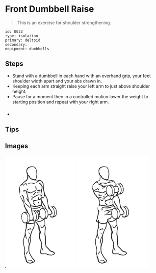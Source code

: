 # Front Dumbbell Raise
> This is an exercise for shoulder strengthening.

``` 
id: 0033 
type: isolation 
primary: deltoid 
secondary:  
equipment: dumbbells 
``` 

## Steps

 - Stand with a dumbbell in each hand with an overhand grip, your feet shoulder width apart and your abs drawn in.
 - Keeping each arm straight raise your left arm to just above shoulder height.
 - Pause for a moment then in a controlled motion lower the weight to starting position and repeat with your right arm.
 - <h3></h3>

## Tips


## Images

<svg width="173pt" height="275pt" viewBox="0 0 173 275" xmlns="http://www.w3.org/2000/svg"><g fill="#FFF"><path d="M0 0h173v275H1.75c0-.65.01-1.94.01-2.59-1.23.56-1.48 1.42-.76 2.59H0V0m54.22 31.32c-3.83 4.67-1.87 11.03-.86 16.36 1.07 3.43 1.2 7.15-.14 10.54-2.91 3.77-7.52 5.76-10.3 9.69-5.05 3.34-9.97 8.62-9.06 15.17.64 4.51.78 9.19 2.23 13.54.36-3.16.68-6.33.87-9.5-1.42-3.4-1.42-7.04-1.65-10.65 2.03-3.23 5.73-4.18 9.32-3.48l.16 1.85c1.46-1.51 2.52-3.32 3.19-5.31.69.22 2.07.66 2.77.87.72 2.24 1.31 4.52 2.08 6.74-.29-1.55-.62-3.08-.99-4.61.81-1.05 1.62-2.1 2.41-3.16-1.64-.42-3.29-.8-4.95-1.16-1.86 1.15-3.7 2.37-5.24 3.95-.65-.38-1.31-.77-1.96-1.16 2.98-3.4 6.23-6.6 10.47-8.36 3.12-3.31 3.59-7.86 4.87-12.03.74 1.28 1.47 2.57 2.18 3.87 2.24 4.54 7.85 5.74 12.46 6.16l-.18 1.31c3.08-1.03 6.36-.79 9.54-.47-1.67 2.7-5.64 2.3-6.97 5.25 3.41.18 6.4-1.3 8.35-4.05l1.95.48c1.19-.05 2.7-.64 3.6.49 3.1 3.19 4.38 7.73 4.72 12.06-.8-.25-2.38-.77-3.17-1.02l1.1-.25c-2.18-3.08-4.39-7.69-8.91-7.13 1.58 2.68 4.49 4.25 6.47 6.62 1.38 4.3 1.09 10.49-3.57 12.65l.71-2.32c-1.79.25-3.58.47-5.37.66-.77-.38-2.32-1.14-3.09-1.53.38 4.95 6.93 3.65 10.21 2.7.45 3.76 2.61 7.19 2.21 11.04-1.72-.5-3.42-1.03-5.13-1.55-.09.39-.26 1.17-.34 1.56 2.63.57 4.55 2.24 5.57 4.74-1.59 1.72-5.16 2.73-3.34 5.69-.77-.15-2.31-.46-3.08-.62-.43-2.18-1.37-4.19-2.44-6.12.01 2.71.08 5.53-1.39 7.93-4.19-.75-8.05 1.83-12.2.56 1.53.97 3.07 3.22 5.11 2.3 3.18-1.32 6.94-.93 9.66-3.32.94.39 1.87.78 2.8 1.17l2.13-1.68c.14 4.11.72 8.18.9 12.28-4.34 2.14-9.12 3.26-13.89 3.83-3.59-.59-7.2-.96-10.8-1.41-.78-4-3.56-7.03-5.4-10.52-.6-4.17-.51-8.51-2.06-12.49-1.76-4.55-1.18-9.8-4.23-13.86-2.32-.28-4.65-.52-6.97-.84.49 2.04.13 4.71 2.2 5.97.01-1 .02-2.99.02-3.98 1.24.45 3.14-.07 3.84 1.35 1.79 3.69 2.1 7.89 3.41 11.75 1 2.65.9 5.49.86 8.27-1.16-1.82-2.3-3.63-3.49-5.43.77 5.71 4.7 10.06 8.31 14.24 1.06 5.97 3.11 11.7 4.47 17.6.65 3.35.6 6.92 2.22 10.02 2.03 3.75 1.62 8.37.41 12.32-1.83.98-3.99.69-5.99.94-.29-4.47.5-9.18-1.44-13.4-1.14-2.82-4.23-4.82-3.79-8.17-2.44-4.12-5.94-7.74-7.26-12.47-.75-4.18-4.28-7.41-3.41-11.95.86 1.52 1.49 3.23 2.76 4.49-.77-5.37-.74-10.9-2.75-16.02-.7-1.1-1.38-2.21-2.06-3.32l-3.71-.6c.89.9 1.79 1.8 2.68 2.71 1.72 4.01 3.88 8.02 3.14 12.57-4.35-3.78-5.62-9.55-9.11-13.95.39 2.42 1.34 4.71 2.62 6.8 2.67 4.5 4.23 9.55 6.89 14.06-.64 6.33 4.16 11.09 5.68 16.89 1.35.69 2.68 1.41 4.02 2.13-3.15-.21-6.36-.08-9.25 1.32-4.92 1.61-6.61 7.42-6.43 12.11.31 5.22 1.73 11.06 6.19 14.31 1.73.55 3.56.74 5.35 1.08-.14 3.22-.44 6.44-.32 9.66.19 2.77-1.32 5.24-1.75 7.92-.9 3.63-.71 7.42-1.32 11.09-1.62 4.88-3.52 9.73-4.21 14.86-.26 6.87 3.05 13.23 3.63 20 .15 3.46.11 7.01-.94 10.34.52 1.6 1.05 3.19 1.57 4.79-.95 3.94 2.25 7.11 2.56 10.91.33 1.69.34 3.74 1.88 4.87 4.1 3.99 11.21 4.87 15.91 1.47 1.25-.2 2.47-.5 3.67-.88 1.42-1.17.91-3.14 1-4.72-2.37-3.71-6.03-6.41-7.94-10.41-1.23-2.39-2.76-4.61-4.05-6.97-2.22-5.56-1.85-11.73-1.12-17.55.42-4.11 2.95-7.69 3.12-11.85.21-3.69-.28-7.36-.16-11.05.48-4.82 2.74-9.21 3.92-13.87.91-2.68 3.05-4.72 4.1-7.34 1.43-3.85 1.7-7.98 1.9-12.05.88-.85 1.76-1.72 2.63-2.58 1.44 3.11 3.25 6.03 4.97 8.99 1.74 2.97.64 6.72 2.19 9.77.82 1.99 2.37 3.95 1.62 6.23-.9 4.29-1.16 8.67-1.25 13.05.92 4.93 4.93 8.77 5.39 13.87 1.82 8.3-3.23 16.1-2.06 24.44 1.6.89 3.16 1.95 4.99 2.3 2.74.26 5.43-.86 8.16-.44 3.06.76 5.63 3.07 8.88 3.09 1.74.13 3.46.46 5.21.59 3.37-1.17 7.36-2.18 8.97-5.75-1.62-1.72-2.87-4.35-5.53-4.48-7.1-.84-9.82-8.47-15.36-11.98-3.27-9.27-.42-19.38-2.89-28.81-.34-4.84-.43-9.8.85-14.52.84-3.58-1.85-6.8-1.33-10.39.22-4.42-.42-8.8-.82-13.18 1.46-.22 2.92-.42 4.39-.61 1.61-2.58 3.1-5.28 3.74-8.29 3.64-.59 6.96-2.27 10.31-3.72.97-6.34-4.5-10.74-7.5-15.64.95-.45 2.85-1.36 3.8-1.81 4.03 2.05 6.99 5.81 7.71 10.31.66 4.39 1.1 9.89-2.72 13.01-2.81 2.52-5.25-1.62-7.55-2.83.2 3.02 3.04 6.81 6.4 5.6 2.41-.54 5.15-.52 6.99-2.41 4.45-3.32 4.07-9.64 3.3-14.53-.54-4.5-3.29-8.44-6.93-11.03-3.86.6-7.71 1.41-11.35 2.88a39.957 39.957 0 0 1-3.23-14.8c-.06-5.15-2.44-9.88-5.11-14.14-2.69-4.12-3.16-9.11-4.24-13.79-1.15-4.5-.28-9.23-1.48-13.72-.21-.82-.13-1.63.22-2.43-1.9-2.75-3.54-6.54-7.31-6.96-3.59-.39-7.2-.66-10.75-1.34 1.43-3.99 2.07-8.2 2.63-12.38.7-4.21-1.17-8.2-1.68-12.32-.33-4.26-4.4-7.67-8.61-7.6-4.86-.47-10.59-.16-13.84 4.03m.5 37.96c2.51.03 4.94-.61 7.39-1.04 3.92-.75 7.79 2.84 11.45.19-6.1-1.71-13.17-2.62-18.84.85m18.64 5.29c.81 3.49 1.94 6.95 1.67 10.59-1.9.97-3.92 1.69-5.94 2.38-2.47.9-4.24 3.32-7.01 3.47-1.57-.24-2.8-1.16-2.6-2.87-.13 3.69-3.33-.23-5.31.05-.1.35-.29 1.04-.38 1.39 3.19 3.07 7.88 3.64 12 2.32 1.47-1.37 3.04-2.64 4.87-3.5 0 .65.01 1.96.01 2.62.25-.77.51-1.53.76-2.29 1.9-.77 3.94-1.69 4.54-3.84 2.3-3.43.06-7.8-2.61-10.32m-21.04 6.94c.79 1.44 1.59 2.87 2.41 4.3.41-1.36.77-2.72 1.09-4.1-1.16-.07-2.33-.14-3.5-.2m25.85 9.52c1.53 1.34 2.68 3.67 1.45 5.59-1.23.23-2.48.39-3.73.48-.32.39-.97 1.18-1.29 1.58-2.1.7-3.85 2.04-5.32 3.68-1.88-.94-3.64-2.07-5.46-3.13.6 1.25 1.24 2.48 1.92 3.68 1.41.27 2.82.55 4.24.85 1.37-1.38 2.94-2.53 4.82-3.1.38-.33 1.13-1 1.51-1.33 1.93-.57 3.79-1.37 5.62-2.19-.53-1.84-1.11-3.68-1.77-5.48.77-.65 1.53-1.31 2.3-1.97 1.22.44 2.45.86 3.69 1.27-1.04-.95-2.09-1.88-3.15-2.8-1.57 1.03-3.13 2.08-4.83 2.87m-4.04-1.91c-2.16 3.06-4.91 5.68-6.9 8.84 1.65-.86 3.24-1.83 4.84-2.79 1.07-2.23 2.67-4.12 4.69-5.54-.66-.13-1.97-.38-2.63-.51m8.25 7.26c.26.26.26.26 0 0m-19.87 9.64c.18.52.56 1.57.74 2.09 2.24.18 4.44-.05 5.51-2.32-2.08-.03-4.17.15-6.25.23m6.06 6.73c-.53 1.52 1.71 3.29 3.07 2.67.52-1.52-1.61-3.92-3.07-2.67m12.74 1.43c-1.09.56-2.17 2.16-1.32 3.32 1.8.92 4.1-4.18 1.32-3.32m-33.63 2.4c3.88 4.98 9.82 7.85 13.72 12.89-1.14-2.84-2.53-5.83-5.51-7.13-3.18-1.35-4.37-5.94-8.21-5.76m21.02.06c.6 2.92 3.63 6.67 7.01 5.69-2.43-2.14-4.64-4.52-6.98-6.75l-.03 1.06z"/><path d="M56.82 31.81c3.6-3.35 8.78-3.25 13.38-3.21 2.91 2.16 5.47 5 5.54 8.83 2.06 6.55 1.2 13.53-.99 19.92-.72.35-2.17 1.06-2.89 1.41-3-.86-5.94-1.93-8.96-2.72-1.29-1.84-2.43-3.79-3.26-5.88a100.8 100.8 0 0 1-4.79-3.39c.35-1.65.78-3.28 1.21-4.91-.61.15-1.83.47-2.44.63-.26-3.75.07-8.11 3.2-10.68zM90.97 75.39c.58.58 1.18 1.16 1.77 1.74-.09 2.18-.14 4.36-.12 6.54 1.1 3 1.67 6.15 2.41 9.25.94 3.04-.33 6.16.06 9.26.76-1.23 1.5-2.47 2.23-3.72 1.68 2.56 3.64 5.04 4.27 8.11 1.6 7.84 2.75 15.76 4.1 23.65.53.1 1.57.31 2.09.41 2 3.45 5.27 6.42 5.91 10.49-1.56 2.32-5.09 2.39-7.48 3.64-2.08-3.79-1.26-8.55-3.76-12.19-1.89-3.5-5.78-5.96-9.82-4.83.57-2.66-1.63-4.39-3.14-6.21l.24-1.8c-.88-2.84-.56-5.83-.55-8.75.96 5.23 4.2 9.5 7.04 13.83 1.09 1.68 2.61 2.98 4.14 4.25-1.52-4.58-4.61-8.31-6.98-12.44-1.54-2.59-2-5.8-4.23-7.97-.03-1.24-.05-2.49-.05-3.73.73-.44 1.46-.87 2.21-1.3 1.06.36 2.13.72 3.2 1.07-.05-.48-.17-1.42-.23-1.9-1.23-.29-2.46-.56-3.7-.84.43-4.6.21-9.23-.33-13.81-.62-4.32 1.97-8.44.72-12.75zM74.08 126.19c5-.09 9.63-2.42 14.51-3.3-.82 1.06-1.53 2.36-2.83 2.92-6.27 2.52-13.14 3.04-19.81 2.33.22.48.66 1.43.88 1.9 6.34.82 12.96.24 18.82-2.43 1.37-.83 1.94-2.47 2.89-3.68 1.16 1.37 2.3 2.76 3.42 4.17-3.94 1.08-7.42 3.77-8.31 7.92-1.55.43-3.08.92-4.59 1.43-1.48-1.06-2.95-2.13-4.22-3.43-2.84.42-5.68.84-8.51 1.31-.58-3.41-1.56-6.73-2.61-10.01.32-.63.64-1.24.98-1.86 2.26 2.46 6.22 2.4 9.38 2.73m2.3 7.83c.63.53 1.27 1.06 1.91 1.59 1.47-1.01 5.79.09 5.49-2.42-2.49-.3-4.93.73-7.4.83zM114.45 124.82c6.63.13 10.28 7.29 10.37 13.18.6 4.35-.65 9.63-5.19 11.32 3.34-8.24 1.96-18.67-5.18-24.5z"/><path d="M93.87 128.9c2.15.76 4.52 1.4 6.16 3.1 5.34 6.24 6.23 17.76-1.75 22.3 2.89-8.45 2.36-18.89-4.41-25.4z"/><path d="M90.08 129.88c6.21 2.08 9.16 8.84 8.82 15.01.27 4.2-1.78 8.51-5.86 10.06-7.51-2.48-9.52-11.82-7.78-18.69.55-2.78 2.66-4.73 4.82-6.38zM70.73 134.8c6.49.4 10 7.39 10.09 13.22.6 4.34-.66 9.61-5.18 11.3 3.38-8.26 1.81-18.38-4.91-24.52z"/><path d="M66.23 137.36c.59-.64 1.18-1.27 1.78-1.89 4.57 3.03 7.87 7.95 7.81 13.58.65 4.12-.71 8.3-3.93 10.99-.81-.46-1.62-.91-2.42-1.36 1.19-7.29-1.32-14.4-3.24-21.32zM79.88 138.96c1.31-.6 2.62-1.2 3.92-1.81-.74 1.7.68 5.07-1.62 5.73-1.17-1.03-1.73-2.51-2.3-3.92zM49.87 138.89c8.93 1.5 11.75 12.5 9.19 20.03-.7 2.44-2.82 3.96-4.77 5.38 2.87-8.46 2.35-18.89-4.42-25.41z"/><path d="M46.07 139.88c7.94 2.7 10.38 12.64 8.03 19.93-.8 3.15-4.6 6.15-7.68 3.92-5.44-3.74-6.6-11.43-5.16-17.47.55-2.78 2.66-4.73 4.81-6.38zM82.2 145.03c2.03-1.44 1.81 1.31 2.32 2.63-1.64 1.47-1.71 3.65-1.61 5.7.5-1.07 1.5-3.21 2-4.27 1.44 3.57 4.23 6.82 8.22 7.48-3.9 2.31-8.12 5.41-12.93 3.97-.71.5-1.41 1.02-2.09 1.55 6.48 2.01 12.99-1.39 17.87-5.45.14 4.41.39 8.82.57 13.23-.47-.1-1.41-.31-1.88-.41-.91 2.31-1.11 7.52-4.6 6.55-1.81-1.34-2.7-3.5-3.98-5.28.73 2.43 1.07 5.44 3.35 6.98 3.52.76 5.16-3.12 6.49-5.57 1.21 2.35 2.63 4.96 1.59 7.66-1.22 3.59-.67 7.4-1.36 11.07-.46 2.64.47 5.21.85 7.79 1.42 7.53-.84 15.35 1.86 22.71-.07.34-.21 1.04-.28 1.39 3.01 2.86 6.21 5.57 8.66 8.96 2.03 2.9 5.31 4.62 8.74 5.26 1.84.13 2.87 1.72 4.07 2.89-1.76 1-3.48 2.05-5.17 3.15-2.63-.17-5.25-.52-7.88-.53-2.6-1.14-5.14-2.83-8.08-2.75-3.65-.05-7.42.8-10.93-.59-.11-4.54.11-9.12 1.57-13.45.79-6.53 1.04-13.71-2.68-19.46-2-5.66-2.3-11.88-1.62-17.82.35.85 1.04 2.57 1.39 3.42.4-.21 1.21-.64 1.62-.85.12-4.1-3.03-7.21-3.62-11.14-.45-2.53-.17-5.34-1.7-7.56-2.48-3.94-4.44-8.97-9.33-10.42-5.06 5.83-12.95 3.14-19.53 3.82 3.35.05 4.86-2.74 6.2-5.34 2.31-.18 4.6-.52 6.89-.85 1.04.82 2.07 1.65 3.17 2.39 4.57-.08 9.23-1.92 11.28-6.27 2.18-3.21-.01-7.14.56-10.59m11.31 89.42c-.33-1.53-.75-3.04-1.19-4.54-.05-1.48-.11-2.96-.28-4.43-1.84 2.98-1.41 6.83 1.47 8.97z"/><path d="M53.28 167.32c5.97 1.69 11.91.23 17.82-.79-.39 2.68-.81 5.36-1.5 7.99-1.15 4.52-4.58 8.03-5.66 12.59-1.97 4.48-2.54 9.49-5.14 13.69-2.57 4.76-4.4 10.78-2.25 16.01 1.16-5.24.67-10.93 3.86-15.56.44 4.42 1 9.13-1.03 13.27-3.08 6.2-2.89 13.41-1.95 20.09.6 4.87 3.69 8.74 5.93 12.92 2.09 4.41 6.22 7.35 8.51 11.64-1.33.36-2.68.67-4.03.96-.8-1.31-1.61-2.6-2.47-3.87-3.63 1.2-8.01-.46-11.13 2.02 3.39.52 6.8.74 10.19.15l2.23 1.71c-4.31 4.13-13.36 2.27-13.86-4.24-1.1-6.38-5.93-12.31-4.21-18.97 2.11-9.86-4.82-18.97-3.38-28.81.79-4.01 2.12-7.92 3.82-11.64 1.45 2.89 1.65 6.63 4.38 8.71-1.36-5.09-2.57-10.22-3.8-15.35.32-3.39 1.06-6.71 2.28-9.88 1.7-4.01.98-8.42 1.39-12.64m2.1 12.61c-.1 1.81-.2 3.62-.14 5.44.48-1.12.95-2.24 1.4-3.37 1.71-.47 3.42-.92 5.12-1.43.86 1.04 1.75 2.06 2.67 3.06-.57-1.89-1.26-3.74-1.97-5.58-2.21 1.12-4.61 1.73-7.08 1.88m1.21 8.92c.37 2.86 2.96 2.2 5.03 2.01-1.03-1.89-3.21-1.73-5.03-2.01m-6.06 54.03c3.09-1.97 4.22-5.53 5.7-8.66-3.53 1.36-4.63 5.41-5.7 8.66z"/></g><g fill="#333"><path d="M54.22 31.32c3.25-4.19 8.98-4.5 13.84-4.03 4.21-.07 8.28 3.34 8.61 7.6.51 4.12 2.38 8.11 1.68 12.32-.56 4.18-1.2 8.39-2.63 12.38 3.55.68 7.16.95 10.75 1.34 3.77.42 5.41 4.21 7.31 6.96-.35.8-.43 1.61-.22 2.43 1.2 4.49.33 9.22 1.48 13.72 1.08 4.68 1.55 9.67 4.24 13.79 2.67 4.26 5.05 8.99 5.11 14.14.12 5.08 1.22 10.12 3.23 14.8 3.64-1.47 7.49-2.28 11.35-2.88 3.64 2.59 6.39 6.53 6.93 11.03.77 4.89 1.15 11.21-3.3 14.53-1.84 1.89-4.58 1.87-6.99 2.41-3.36 1.21-6.2-2.58-6.4-5.6 2.3 1.21 4.74 5.35 7.55 2.83 3.82-3.12 3.38-8.62 2.72-13.01-.72-4.5-3.68-8.26-7.71-10.31-.95.45-2.85 1.36-3.8 1.81 3 4.9 8.47 9.3 7.5 15.64-3.35 1.45-6.67 3.13-10.31 3.72-.64 3.01-2.13 5.71-3.74 8.29-1.47.19-2.93.39-4.39.61.4 4.38 1.04 8.76.82 13.18-.52 3.59 2.17 6.81 1.33 10.39-1.28 4.72-1.19 9.68-.85 14.52 2.47 9.43-.38 19.54 2.89 28.81 5.54 3.51 8.26 11.14 15.36 11.98 2.66.13 3.91 2.76 5.53 4.48-1.61 3.57-5.6 4.58-8.97 5.75-1.75-.13-3.47-.46-5.21-.59-3.25-.02-5.82-2.33-8.88-3.09-2.73-.42-5.42.7-8.16.44-1.83-.35-3.39-1.41-4.99-2.3-1.17-8.34 3.88-16.14 2.06-24.44-.46-5.1-4.47-8.94-5.39-13.87.09-4.38.35-8.76 1.25-13.05.75-2.28-.8-4.24-1.62-6.23-1.55-3.05-.45-6.8-2.19-9.77-1.72-2.96-3.53-5.88-4.97-8.99-.87.86-1.75 1.73-2.63 2.58-.2 4.07-.47 8.2-1.9 12.05-1.05 2.62-3.19 4.66-4.1 7.34-1.18 4.66-3.44 9.05-3.92 13.87-.12 3.69.37 7.36.16 11.05-.17 4.16-2.7 7.74-3.12 11.85-.73 5.82-1.1 11.99 1.12 17.55 1.29 2.36 2.82 4.58 4.05 6.97 1.91 4 5.57 6.7 7.94 10.41-.09 1.58.42 3.55-1 4.72-1.2.38-2.42.68-3.67.88-4.7 3.4-11.81 2.52-15.91-1.47-1.54-1.13-1.55-3.18-1.88-4.87-.31-3.8-3.51-6.97-2.56-10.91-.52-1.6-1.05-3.19-1.57-4.79 1.05-3.33 1.09-6.88.94-10.34-.58-6.77-3.89-13.13-3.63-20 .69-5.13 2.59-9.98 4.21-14.86.61-3.67.42-7.46 1.32-11.09.43-2.68 1.94-5.15 1.75-7.92-.12-3.22.18-6.44.32-9.66-1.79-.34-3.62-.53-5.35-1.08-4.46-3.25-5.88-9.09-6.19-14.31-.18-4.69 1.51-10.5 6.43-12.11 2.89-1.4 6.1-1.53 9.25-1.32-1.34-.72-2.67-1.44-4.02-2.13-1.52-5.8-6.32-10.56-5.68-16.89-2.66-4.51-4.22-9.56-6.89-14.06-1.28-2.09-2.23-4.38-2.62-6.8 3.49 4.4 4.76 10.17 9.11 13.95.74-4.55-1.42-8.56-3.14-12.57-.89-.91-1.79-1.81-2.68-2.71l3.71.6c.68 1.11 1.36 2.22 2.06 3.32 2.01 5.12 1.98 10.65 2.75 16.02-1.27-1.26-1.9-2.97-2.76-4.49-.87 4.54 2.66 7.77 3.41 11.95 1.32 4.73 4.82 8.35 7.26 12.47-.44 3.35 2.65 5.35 3.79 8.17 1.94 4.22 1.15 8.93 1.44 13.4 2-.25 4.16.04 5.99-.94 1.21-3.95 1.62-8.57-.41-12.32-1.62-3.1-1.57-6.67-2.22-10.02-1.36-5.9-3.41-11.63-4.47-17.6-3.61-4.18-7.54-8.53-8.31-14.24 1.19 1.8 2.33 3.61 3.49 5.43.04-2.78.14-5.62-.86-8.27-1.31-3.86-1.62-8.06-3.41-11.75-.7-1.42-2.6-.9-3.84-1.35 0 .99-.01 2.98-.02 3.98-2.07-1.26-1.71-3.93-2.2-5.97 2.32.32 4.65.56 6.97.84 3.05 4.06 2.47 9.31 4.23 13.86 1.55 3.98 1.46 8.32 2.06 12.49 1.84 3.49 4.62 6.52 5.4 10.52 3.6.45 7.21.82 10.8 1.41 4.77-.57 9.55-1.69 13.89-3.83-.18-4.1-.76-8.17-.9-12.28l-2.13 1.68c-.93-.39-1.86-.78-2.8-1.17-2.72 2.39-6.48 2-9.66 3.32-2.04.92-3.58-1.33-5.11-2.3 4.15 1.27 8.01-1.31 12.2-.56 1.47-2.4 1.4-5.22 1.39-7.93 1.07 1.93 2.01 3.94 2.44 6.12.77.16 2.31.47 3.08.62-1.82-2.96 1.75-3.97 3.34-5.69-1.02-2.5-2.94-4.17-5.57-4.74.08-.39.25-1.17.34-1.56 1.71.52 3.41 1.05 5.13 1.55.4-3.85-1.76-7.28-2.21-11.04-3.28.95-9.83 2.25-10.21-2.7.77.39 2.32 1.15 3.09 1.53 1.79-.19 3.58-.41 5.37-.66l-.71 2.32c4.66-2.16 4.95-8.35 3.57-12.65-1.98-2.37-4.89-3.94-6.47-6.62 4.52-.56 6.73 4.05 8.91 7.13l-1.1.25c.79.25 2.37.77 3.17 1.02-.34-4.33-1.62-8.87-4.72-12.06-.9-1.13-2.41-.54-3.6-.49l-1.95-.48c-1.95 2.75-4.94 4.23-8.35 4.05 1.33-2.95 5.3-2.55 6.97-5.25-3.18-.32-6.46-.56-9.54.47l.18-1.31c-4.61-.42-10.22-1.62-12.46-6.16-.71-1.3-1.44-2.59-2.18-3.87-1.28 4.17-1.75 8.72-4.87 12.03C48.33 64.4 45.08 67.6 42.1 71c.65.39 1.31.78 1.96 1.16 1.54-1.58 3.38-2.8 5.24-3.95 1.66.36 3.31.74 4.95 1.16-.79 1.06-1.6 2.11-2.41 3.16.37 1.53.7 3.06.99 4.61-.77-2.22-1.36-4.5-2.08-6.74-.7-.21-2.08-.65-2.77-.87-.67 1.99-1.73 3.8-3.19 5.31l-.16-1.85c-3.59-.7-7.29.25-9.32 3.48.23 3.61.23 7.25 1.65 10.65-.19 3.17-.51 6.34-.87 9.5-1.45-4.35-1.59-9.03-2.23-13.54-.91-6.55 4.01-11.83 9.06-15.17 2.78-3.93 7.39-5.92 10.3-9.69 1.34-3.39 1.21-7.11.14-10.54-1.01-5.33-2.97-11.69.86-16.36m2.6.49c-3.13 2.57-3.46 6.93-3.2 10.68.61-.16 1.83-.48 2.44-.63-.43 1.63-.86 3.26-1.21 4.91a100.8 100.8 0 0 0 4.79 3.39c.83 2.09 1.97 4.04 3.26 5.88 3.02.79 5.96 1.86 8.96 2.72.72-.35 2.17-1.06 2.89-1.41 2.19-6.39 3.05-13.37.99-19.92-.07-3.83-2.63-6.67-5.54-8.83-4.6-.04-9.78-.14-13.38 3.21m34.15 43.58c1.25 4.31-1.34 8.43-.72 12.75.54 4.58.76 9.21.33 13.81 1.24.28 2.47.55 3.7.84.06.48.18 1.42.23 1.9-1.07-.35-2.14-.71-3.2-1.07-.75.43-1.48.86-2.21 1.3 0 1.24.02 2.49.05 3.73 2.23 2.17 2.69 5.38 4.23 7.97 2.37 4.13 5.46 7.86 6.98 12.44-1.53-1.27-3.05-2.57-4.14-4.25-2.84-4.33-6.08-8.6-7.04-13.83-.01 2.92-.33 5.91.55 8.75l-.24 1.8c1.51 1.82 3.71 3.55 3.14 6.21 4.04-1.13 7.93 1.33 9.82 4.83 2.5 3.64 1.68 8.4 3.76 12.19 2.39-1.25 5.92-1.32 7.48-3.64-.64-4.07-3.91-7.04-5.91-10.49-.52-.1-1.56-.31-2.09-.41-1.35-7.89-2.5-15.81-4.1-23.65-.63-3.07-2.59-5.55-4.27-8.11-.73 1.25-1.47 2.49-2.23 3.72-.39-3.1.88-6.22-.06-9.26-.74-3.1-1.31-6.25-2.41-9.25-.02-2.18.03-4.36.12-6.54-.59-.58-1.19-1.16-1.77-1.74m-16.89 50.8c-3.16-.33-7.12-.27-9.38-2.73-.34.62-.66 1.23-.98 1.86 1.05 3.28 2.03 6.6 2.61 10.01 2.83-.47 5.67-.89 8.51-1.31 1.27 1.3 2.74 2.37 4.22 3.43 1.51-.51 3.04-1 4.59-1.43.89-4.15 4.37-6.84 8.31-7.92-1.12-1.41-2.26-2.8-3.42-4.17-.95 1.21-1.52 2.85-2.89 3.68-5.86 2.67-12.48 3.25-18.82 2.43-.22-.47-.66-1.42-.88-1.9 6.67.71 13.54.19 19.81-2.33 1.3-.56 2.01-1.86 2.83-2.92-4.88.88-9.51 3.21-14.51 3.3m40.37-1.37c7.14 5.83 8.52 16.26 5.18 24.5 4.54-1.69 5.79-6.97 5.19-11.32-.09-5.89-3.74-13.05-10.37-13.18m-20.58 4.08c6.77 6.51 7.3 16.95 4.41 25.4 7.98-4.54 7.09-16.06 1.75-22.3-1.64-1.7-4.01-2.34-6.16-3.1m-3.79.98c-2.16 1.65-4.27 3.6-4.82 6.38-1.74 6.87.27 16.21 7.78 18.69 4.08-1.55 6.13-5.86 5.86-10.06.34-6.17-2.61-12.93-8.82-15.01m-19.35 4.92c6.72 6.14 8.29 16.26 4.91 24.52 4.52-1.69 5.78-6.96 5.18-11.3-.09-5.83-3.6-12.82-10.09-13.22m-4.5 2.56c1.92 6.92 4.43 14.03 3.24 21.32.8.45 1.61.9 2.42 1.36 3.22-2.69 4.58-6.87 3.93-10.99.06-5.63-3.24-10.55-7.81-13.58-.6.62-1.19 1.25-1.78 1.89m13.65 1.6c.57 1.41 1.13 2.89 2.3 3.92 2.3-.66.88-4.03 1.62-5.73-1.3.61-2.61 1.21-3.92 1.81m-30.01-.07c6.77 6.52 7.29 16.95 4.42 25.41 1.95-1.42 4.07-2.94 4.77-5.38 2.56-7.53-.26-18.53-9.19-20.03m-3.8.99c-2.15 1.65-4.26 3.6-4.81 6.38-1.44 6.04-.28 13.73 5.16 17.47 3.08 2.23 6.88-.77 7.68-3.92 2.35-7.29-.09-17.23-8.03-19.93m36.13 5.15c-.57 3.45 1.62 7.38-.56 10.59-2.05 4.35-6.71 6.19-11.28 6.27-1.1-.74-2.13-1.57-3.17-2.39-2.29.33-4.58.67-6.89.85-1.34 2.6-2.85 5.39-6.2 5.34 6.58-.68 14.47 2.01 19.53-3.82 4.89 1.45 6.85 6.48 9.33 10.42 1.53 2.22 1.25 5.03 1.7 7.56.59 3.93 3.74 7.04 3.62 11.14-.41.21-1.22.64-1.62.85-.35-.85-1.04-2.57-1.39-3.42-.68 5.94-.38 12.16 1.62 17.82 3.72 5.75 3.47 12.93 2.68 19.46-1.46 4.33-1.68 8.91-1.57 13.45 3.51 1.39 7.28.54 10.93.59 2.94-.08 5.48 1.61 8.08 2.75 2.63.01 5.25.36 7.88.53 1.69-1.1 3.41-2.15 5.17-3.15-1.2-1.17-2.23-2.76-4.07-2.89-3.43-.64-6.71-2.36-8.74-5.26-2.45-3.39-5.65-6.1-8.66-8.96.07-.35.21-1.05.28-1.39-2.7-7.36-.44-15.18-1.86-22.71-.38-2.58-1.31-5.15-.85-7.79.69-3.67.14-7.48 1.36-11.07 1.04-2.7-.38-5.31-1.59-7.66-1.33 2.45-2.97 6.33-6.49 5.57-2.28-1.54-2.62-4.55-3.35-6.98 1.28 1.78 2.17 3.94 3.98 5.28 3.49.97 3.69-4.24 4.6-6.55.47.1 1.41.31 1.88.41-.18-4.41-.43-8.82-.57-13.23-4.88 4.06-11.39 7.46-17.87 5.45.68-.53 1.38-1.05 2.09-1.55 4.81 1.44 9.03-1.66 12.93-3.97-3.99-.66-6.78-3.91-8.22-7.48-.5 1.06-1.5 3.2-2 4.27-.1-2.05-.03-4.23 1.61-5.7-.51-1.32-.29-4.07-2.32-2.63m-28.92 22.29c-.41 4.22.31 8.63-1.39 12.64-1.22 3.17-1.96 6.49-2.28 9.88 1.23 5.13 2.44 10.26 3.8 15.35-2.73-2.08-2.93-5.82-4.38-8.71-1.7 3.72-3.03 7.63-3.82 11.64-1.44 9.84 5.49 18.95 3.38 28.81-1.72 6.66 3.11 12.59 4.21 18.97.5 6.51 9.55 8.37 13.86 4.24l-2.23-1.71c-3.39.59-6.8.37-10.19-.15 3.12-2.48 7.5-.82 11.13-2.02.86 1.27 1.67 2.56 2.47 3.87 1.35-.29 2.7-.6 4.03-.96-2.29-4.29-6.42-7.23-8.51-11.64-2.24-4.18-5.33-8.05-5.93-12.92-.94-6.68-1.13-13.89 1.95-20.09 2.03-4.14 1.47-8.85 1.03-13.27-3.19 4.63-2.7 10.32-3.86 15.56-2.15-5.23-.32-11.25 2.25-16.01 2.6-4.2 3.17-9.21 5.14-13.69 1.08-4.56 4.51-8.07 5.66-12.59.69-2.63 1.11-5.31 1.5-7.99-5.91 1.02-11.85 2.48-17.82.79z"/><path d="M54.72 69.28c5.67-3.47 12.74-2.56 18.84-.85-3.66 2.65-7.53-.94-11.45-.19-2.45.43-4.88 1.07-7.39 1.04zM73.36 74.57c2.67 2.52 4.91 6.89 2.61 10.32-.6 2.15-2.64 3.07-4.54 3.84-.25.76-.51 1.52-.76 2.29 0-.66-.01-1.97-.01-2.62-1.83.86-3.4 2.13-4.87 3.5-4.12 1.32-8.81.75-12-2.32.09-.35.28-1.04.38-1.39 1.98-.28 5.18 3.64 5.31-.05-.2 1.71 1.03 2.63 2.6 2.87 2.77-.15 4.54-2.57 7.01-3.47 2.02-.69 4.04-1.41 5.94-2.38.27-3.64-.86-7.1-1.67-10.59zM52.32 81.51c1.17.06 2.34.13 3.5.2-.32 1.38-.68 2.74-1.09 4.1-.82-1.43-1.62-2.86-2.41-4.3zM78.17 91.03c1.7-.79 3.26-1.84 4.83-2.87 1.06.92 2.11 1.85 3.15 2.8-1.24-.41-2.47-.83-3.69-1.27-.77.66-1.53 1.32-2.3 1.97.66 1.8 1.24 3.64 1.77 5.48-1.83.82-3.69 1.62-5.62 2.19-.38.33-1.13 1-1.51 1.33-1.88.57-3.45 1.72-4.82 3.1-1.42-.3-2.83-.58-4.24-.85-.68-1.2-1.32-2.43-1.92-3.68 1.82 1.06 3.58 2.19 5.46 3.13 1.47-1.64 3.22-2.98 5.32-3.68.32-.4.97-1.19 1.29-1.58 1.25-.09 2.5-.25 3.73-.48 1.23-1.92.08-4.25-1.45-5.59z"/><path d="M74.13 89.12c.66.13 1.97.38 2.63.51a14.302 14.302 0 0 0-4.69 5.54c-1.6.96-3.19 1.93-4.84 2.79 1.99-3.16 4.74-5.78 6.9-8.84zM82.38 96.38c.26.26.26.26 0 0zM62.51 106.02c2.08-.08 4.17-.26 6.25-.23-1.07 2.27-3.27 2.5-5.51 2.32-.18-.52-.56-1.57-.74-2.09zM68.57 112.75c1.46-1.25 3.59 1.15 3.07 2.67-1.36.62-3.6-1.15-3.07-2.67zM81.31 114.18c2.78-.86.48 4.24-1.32 3.32-.85-1.16.23-2.76 1.32-3.32zM47.68 116.58c3.84-.18 5.03 4.41 8.21 5.76 2.98 1.3 4.37 4.29 5.51 7.13-3.9-5.04-9.84-7.91-13.72-12.89zM68.7 116.64l.03-1.06c2.34 2.23 4.55 4.61 6.98 6.75-3.38.98-6.41-2.77-7.01-5.69zM76.38 134.02c2.47-.1 4.91-1.13 7.4-.83.3 2.51-4.02 1.41-5.49 2.42-.64-.53-1.28-1.06-1.91-1.59zM55.38 179.93c2.47-.15 4.87-.76 7.08-1.88.71 1.84 1.4 3.69 1.97 5.58-.92-1-1.81-2.02-2.67-3.06-1.7.51-3.41.96-5.12 1.43-.45 1.13-.92 2.25-1.4 3.37-.06-1.82.04-3.63.14-5.44zM56.59 188.85c1.82.28 4 .12 5.03 2.01-2.07.19-4.66.85-5.03-2.01zM93.51 234.45c-2.88-2.14-3.31-5.99-1.47-8.97.17 1.47.23 2.95.28 4.43.44 1.5.86 3.01 1.19 4.54zM50.53 242.88c1.07-3.25 2.17-7.3 5.7-8.66-1.48 3.13-2.61 6.69-5.7 8.66zM1 275c-.72-1.17-.47-2.03.76-2.59 0 .65-.01 1.94-.01 2.59H1z"/></g></svg>
<svg width="173pt" height="275pt" viewBox="0 0 173 275" xmlns="http://www.w3.org/2000/svg"><g fill="#FFF"><path d="M0 0h173v275H0V0m53.86 31.82c-3.3 4.4-1.37 10.03-.85 14.98.91 1.03 1.81 2.06 2.72 3.1-.27 3.22.1 6.57-.92 9.68-1.65 2.47-4.85 2.85-7.48 3.64-3.72 3.26-8.33 6.2-9.75 11.24-.5 3-.41 6.08-1.05 9.07l.92-.33c2.09 5.14 2.72 11.55 7.38 15.13 1.39 3.12 3.81 5.63 6.69 7.44 2.14 6.05 4.06 13.42.2 19.19 1.07-.34 2.15-.66 3.23-.96 0-.53-.01-1.59-.01-2.12 4.94 2.2 10.41 2.16 15.62 3.26 5.49 1.02 10.82-1.31 15.95-2.95 1.82 1.97 3.76 3.83 5.51 5.86-2.38.9-4.67 2.05-6.55 3.79-5.28.31-10.47 1.51-15.52 3.04-1.55.29-2.75 1.31-3.85 2.37 6.37-.91 12.45-3.15 18.83-3.97-1.3 3-1.61 6.29-1.55 9.54-6.39.86-12.91 1.01-19.17 2.67 2.54 1 5.3.8 7.92.25 3.84-.82 7.82-.46 11.66-1.31.2 1.13.41 2.26.62 3.39-1.33 1.76-2.46 3.65-3.57 5.56-2.28.47-4.59.97-6.66 2.08-1.12 2.18-.74 4.84-1.25 7.21-5.33 3.53-12.81 4.8-18.23.75-1.16-1.9-1.58-4.12-2.26-6.2-1.18 1.55-2.1 3.26-3.06 4.95-2.73-2.72.67-5.63.9-8.63.42-4.93 2.95-9.53 2.38-14.54h1.61c-.24-1.25-.47-2.5-.69-3.75-.84-1.08-1.69-2.15-2.54-3.23 0-2.18 0-4.36-.21-6.52-2.47 4.05-.23 8.61.55 12.8-.93 4.94-2.43 9.77-2.75 14.82-.01 2.35-1.35 4.28-3.12 5.72.35 2.36 2.67 6.5 5.42 4.48.22 4.26.14 8.52-.01 12.77-.19 2.76-1.6 5.24-2.04 7.95-.78 3.43-.8 6.95-1.17 10.43-1.94 6.97-5.79 14.08-3.78 21.51 1.89 7.89 4.76 16.16 2.12 24.27.53 1.63 1.07 3.25 1.6 4.88-.97 3.62 1.84 6.57 2.39 9.98.46 1.97.25 4.42 2.06 5.78 4.08 3.94 11.17 4.84 15.84 1.45 1.26-.21 2.49-.51 3.7-.91 1.42-1.14.9-3.11.98-4.68-1.24-1.54-2.3-3.22-3.64-4.68-3.79-3.48-5.5-8.49-8.32-12.68-2.86-8.21-2.06-17.55 1.23-25.53 1.29-3.81.67-7.88.61-11.81-.6-6.2 2.64-11.79 4.11-17.63 1.64-3.29 4.34-6.1 4.81-9.89 1.22-3.54-.19-7.81 2.48-10.8 3.46 2.29 5.1 6.53 6.89 10.13.12 4.3 1.31 8.32 3.25 12.13-.41 4-1.4 7.94-1.34 12-1.25 6.38 4.83 10.89 5.28 17 1.81 8.3-3.25 16.08-2.07 24.41 2.8 2.08 6.25 2.92 9.66 1.95 4.57-1.34 8.01 2.97 12.4 3 1.72.13 3.43.46 5.15.59 3.37-1.16 7.39-2.16 8.96-5.75-1.61-1.72-2.86-4.36-5.53-4.46-7.08-.83-9.77-8.48-15.32-11.95-3.31-9.26-.43-19.38-2.9-28.81-.33-4.86-.46-9.85.86-14.59.83-3.56-1.86-6.74-1.35-10.29.2-4.39-.19-8.77-1.13-13.06 1.56-.32 3.13-.61 4.7-.87 1.65-2.56 3.13-5.24 3.75-8.24 3.52-.61 6.94-1.93 9.98-3.8 1.81-6.25-4.53-10.65-7.17-15.6 1.31-.56 2.61-1.14 3.9-1.74 3.93 2.1 6.88 5.79 7.61 10.24.65 4.41 1.12 9.89-2.68 13.07-2.85 2.52-5.27-1.55-7.55-2.83.11 3 3.01 6.73 6.3 5.6 2.4-.56 5.15-.5 7-2.38 4.5-3.31 4.12-9.67 3.33-14.58-.55-4.49-3.27-8.44-6.93-10.99-3.85.61-7.7 1.36-11.31 2.88-2.38-5.21-3.22-10.94-3.38-16.63-.25-5.41-4.21-9.57-5.48-14.61.75-.21 1.45-.08 2.12.39 3.15-.48 6.79-.33 9.12-2.87 3.8-3.12 3.58-8.67 3.03-13.1-.38-4.86-3.08-9.31-7.09-12.06-3.75.88-8.04.78-11.15 3.35 1.02-.35 3.05-1.06 4.06-1.41 4 2 6.87 5.77 7.62 10.19.58 4.18 1.05 9.06-2 12.45-1.18 1.13-3.62 2.7-4.64.58-.09-3.09 3.01-5.07 3.27-8.08-1.17-3.35-2.63-6.63-4.39-9.72-1.17-.37-2.36-.63-3.58-.76.51-.91 1.01-1.82 1.52-2.74l-3.34-.36c.06 1.05.13 2.1.2 3.15-1.69.05-3.31.37-4.45 1.69-1.35-2.34-3.55-4.24-6.24-4.79-2.94.01-5.59 1.47-8.34 2.32-3.52-.57-7.02.33-10.44 1.1-1.89-2.58-5.03-3.11-7.81-4.17.72-1.42 2.96-1.64 4.37-2.27 4.32-1.61 8.55 2.57 12.71.25-5.8-2.43-12.11-2.23-18.12-.84.02 1.09.06 2.19.1 3.29-1.13-1.15-2.26-2.28-3.4-3.41l.8 3.73c-.53.21-1.58.65-2.1.87 3.65-.09 7.25.55 10.42 2.43-.45 1.03-1.08 1.98-1.68 2.93 2.53-.39 5.06-.81 7.58-1.28-.39.45-1.18 1.37-1.57 1.83-2.01.67-3.83 1.79-5.5 3.08 1.04-.1 2.07-.25 3.1-.44 4.19-.74 5.69-5.84 10.18-6.13a22.21 22.21 0 0 0-2.77 11.75c-3.37.94-5.76 4.23-9.35 4.38-3.05-.7-6.05-1.71-8.9-3.03-2.24-.18-4.51-.2-6.74-.52-1.9-.73-3.2-2.47-4.81-3.64.14.89.43 2.67.57 3.56 2.93 2.4 6.83 1.89 10.32 2.57 4 2.39 8.77 3.15 13.29 1.97 2.03-1.28 3.99-2.69 6.16-3.74.82 3.2-.55 6.58-3.65 7.91-.04.42-.11 1.26-.15 1.68 1.78-1.15 3.55-2.31 5.31-3.48.57.92 1.7 2.76 2.26 3.68-2.23.99-4.37 2.19-6.05 4-1.88-.93-3.72-1.93-5.66-2.72 1.01 2.75 3.51 4.07 6.26 4.62.7-.73 1.41-1.45 2.11-2.18a16.7 16.7 0 0 0 4.45-2.6c1.35.52 2.7 1.03 4.07 1.51.08 2.42.87 5.33-1.08 7.24-2.65.48-5.46.3-7.84 1.78-1.4-.41-2.8-.82-4.22-1.16 1.16 1.53 2.7 2.7 4.53 3.3 3.05-1.99 7.08-1.06 9.88-3.59.76.24 2.27.71 3.02.95.59-.71 1.77-2.12 2.37-2.83-.07 4.38.1 8.75.51 13.12-5.81 2.81-12.57 4.71-18.98 2.98-4.05-.98-9.01.7-12.32-2.45-1.24-4.07.01-8.62-2.01-12.56.29-.31.88-.93 1.17-1.24-.77-.55-2.31-1.66-3.08-2.21 2.66.35 5.33.06 7.97-.23-.61-.65-1.22-1.31-1.83-1.96-2.38.75-4.96.47-7.27 1.45-1.64-2.28-2.93-4.86-5-6.8-3.91-2.93-3.55-8.55-6.76-12.03l1.79 1.32c-.96-2.25-1.47-4.77-3.09-6.68.55-2.37.91-4.9 2.35-6.92 1.87-2.51 4.77-3.87 7.1-5.88 1.33.56 2.66 1.13 3.99 1.7-.02-.62-.07-1.86-.1-2.48l-3.33-.56c2.96-.85 5.85-1.99 8.39-3.75.35-3.52.75-7.05.51-10.6l2.07 1.79c1.35 5.8 7.59 8.15 12.97 8.33-.01.68-.01 2.06-.02 2.75.36-.52 1.08-1.56 1.43-2.07 2.59.02 5.17.06 7.75.17 1.36.76 2.73 1.51 4.12 2.22.96-.92 1.93-1.83 2.87-2.78-4.04-.21-8.09-.37-12.05-1.24 1.52-3.96 2.1-8.18 2.68-12.36.7-4.21-1.2-8.22-1.7-12.34-.33-4.27-4.44-7.64-8.64-7.56-5.03-.52-11.05-.05-14.15 4.53m34 32.08l.78-.65c.97 1.66 2.14 3.2 3.61 4.45.66 1.18 1.31 2.36 2 3.52-.32-2.29-1.31-4.36-2.2-6.46-1.54-1.37-3.02-2.8-4.33-4.39.06 1.18.1 2.35.14 3.53m-14.63 2.76c2.68 1.63 6.23.08 8.86-.66-.44-.92-.97-1.78-1.6-2.59-2.37 1.2-4.85 2.14-7.26 3.25m9.81-.94c1.53-.36 5.09.92 5.04-1.69-1.94-1.5-4.02-.14-5.04 1.69M46.49 82.86c-.98-.14-1.97-.27-2.96-.4.8 1.01 1.56 2.06 2.46 2.99 1.72-1.06 3.22-2.43 4.76-3.74.24.95.72 2.85.95 3.8.77-.82 1.52-1.65 2.26-2.48-1.28-1-2.57-2-3.86-3-1.21.94-2.41 1.88-3.61 2.83m5.73 12.2c0 .76-.01 2.28-.02 3.04 2.53 1.66 6.82 2.84 8.01-.99-1.15.29-2.3.61-3.43.95-.95-.22-1.89-.47-2.83-.75-.6-1.81 1.46-2.54 2.28-3.75-1.35.47-2.68.98-4.01 1.5m9.29 10.62c1.38 2.89 5.45 2.74 6.53-.3-2.18-.02-4.36.15-6.53.3m-5.1 1.85c.38 3.09 5.02 5.78 7.2 2.86-2.37-1.03-4.77-2.01-7.2-2.86m11.72 4.6c-.85 1.35 1.27 3.28 2.55 2.41.71-1.32-1.25-3.45-2.55-2.41m10.64 5.48c1.58-1.17 2.65-2.81 3.17-4.71-1.7 1.08-3.44 2.41-3.17 4.71m-10.99-2.81c.15 3.27 3.49 8.02 7.05 6.7-2.24-2.34-4.71-4.46-7.05-6.7m-5.87 11.6c-.76 1.32-1.64 2.57-2.34 3.93-.19 1.61.46 3.2.73 4.78.48-.53 1.43-1.58 1.9-2.11-.38-1.64-.76-3.29-1.12-4.93 5.18 1.24 10.58 2.06 15.88 1.07 3.77-.79 8.13-1.45 10.42-4.94-8.09 3.17-17 4.56-25.47 2.2m12.14 12.06c.35.2 1.05.59 1.41.79-1.79 1.08-3.54 2.29-4.75 4.03 2.84-1.09 5.44-2.69 8.26-3.81-.39-.22-1.17-.65-1.56-.86 2.57-1.01 5.45-1.76 7.12-4.16-3.7.76-7.04 2.55-10.48 4.01z"/><path d="M56.86 31.77c3.59-3.35 8.77-3.22 13.35-3.18 2.94 2.17 5.48 5.04 5.55 8.9 2.04 6.54 1.2 13.53-1.04 19.91-.98.45-1.96.91-2.93 1.37-2.89-.87-5.85-1.66-8.55-3.05-1.94-1.25-2.73-3.56-3.6-5.57-1.63-1.06-3.23-2.17-4.8-3.32.35-1.67.78-3.32 1.22-4.97-.62.16-1.84.48-2.46.64-.27-3.77.1-8.17 3.26-10.73zM101.27 68.9c2.93-.34 5.52 1.52 7.34 3.63 3.09 4.09 3.66 9.48 3.1 14.43-.5 2.85-2.38 5.28-5.08 6.35 3.27-8.19 2.09-18.86-5.36-24.41zM80.93 72.85c8.41 1.44 11 11.11 9.77 18.42l-1.47 1.01c2.9-.09 5.81.15 8.71-.17-1.41 1.94-2.63 4.02-3.7 6.17-1.23.65-2.46 1.3-3.69 1.96-.44-.49-1.33-1.48-1.77-1.98a196.5 196.5 0 0 0 2.95-4.55c-.68-.44-1.35-.48-2-.11-1.15 1.87-2.55 3.55-4.45 4.72 2.86-8.48 2.32-18.86-4.35-25.47z"/><path d="M72.25 80.29c.55-2.79 2.65-4.77 4.81-6.44 7.97 2.72 10.4 12.71 8.03 20.02-.64 2.57-2.93 3.91-5.09 5.08-7.46-2.5-9.49-11.8-7.75-18.66zM89.41 76.75c2.64.03 5.28-.24 7.92-.43 2.79 2.16 2.49 5.94 3.97 8.87-.2.64-.59 1.91-.79 2.54-2.58 1.95-5.71 2.45-8.85 1.84.2-4.36.33-9.03-2.25-12.82zM95.53 100.03c.7-.39 1.4-.79 2.1-1.18 1.42 2.25 3.14 4.4 3.79 7.05 1.67 7.53 2.7 15.23 4.04 22.8 3.47 3.87 7.6 7.79 8.38 13.2-2.54.96-5.08 1.9-7.63 2.85-2.12-3.78-1.26-8.57-3.79-12.2-1.88-3.49-5.82-6-9.84-4.74.83-2.8-1.72-4.32-3.34-6.11-.86-2.92-1.14-5.99-1.97-8.93-1.14-3.13.71-6.12 1.93-8.9.14-.16.43-.47.57-.62 1.78-1.3 3.42-3.02 5.76-3.22m-5.35 8.78c-.23 2.73-.6 5.69 1.02 8.1 2.77 4.22 4.96 9.05 9.15 12.12-2.66-7.13-8.41-12.67-10.17-20.22zM79.89 100.36c3.17.03 6.24-.82 9.34-1.34a76.808 76.808 0 0 1-3.94 7.79c-.72-.07-2.15-.23-2.86-.31-.37-2.23-1.36-4.24-2.54-6.14zM114.25 124.89c2.93-.33 5.53 1.51 7.35 3.62 3.1 4.08 3.67 9.49 3.11 14.45a8.319 8.319 0 0 1-5.1 6.36c3.31-8.18 2.11-18.89-5.36-24.43z"/><path d="M93.94 128.85c11.03 2.12 14.27 19.95 4.27 25.41 2.01-4.69 1.73-9.88 1.31-14.85-.43-4.14-3.17-7.39-5.58-10.56z"/><path d="M84.69 141.89c-.42-4.62 1.28-9.53 5.38-12.03 7.95 2.72 10.39 12.68 8.02 19.98-.78 2.82-3.97 5.81-6.97 4.24-4.47-2.18-6.13-7.56-6.43-12.19z"/><path d="M83.42 152.6c.37-.92 1.11-2.75 1.48-3.66 1.38 3.64 4.2 7.01 8.25 7.63-2.92 1.66-5.75 3.75-9.14 4.31-3.17.15-6.17-1.16-9.27-1.64 1.09-4.53 7.29-2.62 8.68-6.64z"/><path d="M82.02 162.72c5.25-.09 10.03-2.81 13.95-6.12.17 4.42.4 8.84.6 13.26l-1.91-.4c-.59 2.32-1.11 4.78-2.72 6.64-3.22.61-4.2-3.34-5.84-5.32.73 2.41 1.08 5.37 3.33 6.92 3.56.77 5.17-3.15 6.52-5.65 1.17 2.39 2.61 5.03 1.58 7.75-1.26 3.58-.64 7.37-1.35 11.04-.48 2.62.44 5.19.83 7.76 1.45 7.52-.86 15.35 1.86 22.7-.07.37-.2 1.09-.27 1.46 3.25 3.03 6.58 6 9.2 9.62 2.38 3.07 6.2 4.46 9.94 4.91.75.91 1.51 1.83 2.26 2.76-1.98.88-3.71 2.43-5.86 2.89-2.39-.03-4.76-.43-7.16-.45-2.57-1.13-5.08-2.81-8-2.75-3.66-.08-7.46.85-10.98-.61.03-3.67-.13-7.41.91-10.97 1.5-4.56 1.13-9.46.8-14.18-.04-3.38-2.28-6.07-3.41-9.11-1.24-5.37-1.78-10.92-1.07-16.41.63 1.34 1.28 2.67 1.93 4 .93-2.03 1.37-4.38-.05-6.31-2.31-3.63-2.72-7.88-3.24-12.02-1.88-3.84-4.38-7.35-6.63-10.99-.56-.59-1.68-1.78-2.24-2.38 2.51 0 4.51 2.07 7.02 1.96m11.5 71.71c-.35-1.55-.8-3.07-1.27-4.58.03-1.37.04-2.74 0-4.09-2.38 2.63-1.44 6.65 1.27 8.67zM52.92 165.05c3 1.1 5.81 3.18 9.15 2.97 3.06-.16 6.05-.93 9.04-1.55-.67 4.43-1.23 9.04-3.57 12.95-3.73 5.75-5.01 12.62-7.43 18.94-3.13 5.42-6.08 12.23-3.56 18.42 1.16-5.22.65-10.92 3.87-15.53.22 3.7.97 7.58-.26 11.2-1.18 3.47-3.07 6.78-3.15 10.54-.36 6.64-.3 13.86 3.5 19.62 1.75 2.64 3.03 5.55 4.81 8.17 2.33 2.68 4.77 5.3 6.56 8.4-1.34.36-2.7.66-4.06.94-.8-1.31-1.6-2.6-2.46-3.86-3.6 1.26-8.02-.52-11.06 2.05 3.36.48 6.75.7 10.12.09l2.24 1.76c-4.04 3.59-10.44 2.55-13.5-1.76-.35-7.69-6.81-14.48-4.43-22.32 1.58-9.58-4.93-18.39-3.53-27.95.79-4.02 2.13-7.93 3.83-11.65 1.5 2.84 1.58 6.67 4.4 8.65-1.44-5.05-2.58-10.17-3.82-15.26.22-4.52 1.93-8.7 3.23-12.97.55-3.93-.92-7.93.08-11.85m2.53 14.91c-.18 1.81-.35 3.62-.45 5.45.6-1.13 1.15-2.28 1.7-3.42 1.69-.47 3.4-.93 5.08-1.44.84 1.03 1.72 2.05 2.61 3.04-.5-1.81-1.07-3.61-1.87-5.31-2.32.7-4.64 1.45-7.07 1.68m1.05 9.23c.72 2.48 3.99 2.48 5 .24a69.43 69.43 0 0 0-5-.24m-5.93 53.68c3.04-1.99 4.16-5.51 5.66-8.61-3.54 1.3-4.62 5.38-5.66 8.61z"/></g><g fill="#333"><path d="M53.86 31.82c3.1-4.58 9.12-5.05 14.15-4.53 4.2-.08 8.31 3.29 8.64 7.56.5 4.12 2.4 8.13 1.7 12.34-.58 4.18-1.16 8.4-2.68 12.36 3.96.87 8.01 1.03 12.05 1.24-.94.95-1.91 1.86-2.87 2.78-1.39-.71-2.76-1.46-4.12-2.22-2.58-.11-5.16-.15-7.75-.17-.35.51-1.07 1.55-1.43 2.07.01-.69.01-2.07.02-2.75-5.38-.18-11.62-2.53-12.97-8.33l-2.07-1.79c.24 3.55-.16 7.08-.51 10.6-2.54 1.76-5.43 2.9-8.39 3.75l3.33.56c.03.62.08 1.86.1 2.48-1.33-.57-2.66-1.14-3.99-1.7-2.33 2.01-5.23 3.37-7.1 5.88-1.44 2.02-1.8 4.55-2.35 6.92 1.62 1.91 2.13 4.43 3.09 6.68l-1.79-1.32c3.21 3.48 2.85 9.1 6.76 12.03 2.07 1.94 3.36 4.52 5 6.8 2.31-.98 4.89-.7 7.27-1.45.61.65 1.22 1.31 1.83 1.96-2.64.29-5.31.58-7.97.23.77.55 2.31 1.66 3.08 2.21-.29.31-.88.93-1.17 1.24 2.02 3.94.77 8.49 2.01 12.56 3.31 3.15 8.27 1.47 12.32 2.45 6.41 1.73 13.17-.17 18.98-2.98-.41-4.37-.58-8.74-.51-13.12-.6.71-1.78 2.12-2.37 2.83-.75-.24-2.26-.71-3.02-.95-2.8 2.53-6.83 1.6-9.88 3.59-1.83-.6-3.37-1.77-4.53-3.3 1.42.34 2.82.75 4.22 1.16 2.38-1.48 5.19-1.3 7.84-1.78 1.95-1.91 1.16-4.82 1.08-7.24a141.3 141.3 0 0 1-4.07-1.51 16.7 16.7 0 0 1-4.45 2.6c-.7.73-1.41 1.45-2.11 2.18-2.75-.55-5.25-1.87-6.26-4.62 1.94.79 3.78 1.79 5.66 2.72 1.68-1.81 3.82-3.01 6.05-4-.56-.92-1.69-2.76-2.26-3.68-1.76 1.17-3.53 2.33-5.31 3.48.04-.42.11-1.26.15-1.68 3.1-1.33 4.47-4.71 3.65-7.91-2.17 1.05-4.13 2.46-6.16 3.74-4.52 1.18-9.29.42-13.29-1.97-3.49-.68-7.39-.17-10.32-2.57-.14-.89-.43-2.67-.57-3.56 1.61 1.17 2.91 2.91 4.81 3.64 2.23.32 4.5.34 6.74.52 2.85 1.32 5.85 2.33 8.9 3.03 3.59-.15 5.98-3.44 9.35-4.38-.18-4.11.78-8.15 2.77-11.75-4.49.29-5.99 5.39-10.18 6.13-1.03.19-2.06.34-3.1.44 1.67-1.29 3.49-2.41 5.5-3.08.39-.46 1.18-1.38 1.57-1.83-2.52.47-5.05.89-7.58 1.28.6-.95 1.23-1.9 1.68-2.93-3.17-1.88-6.77-2.52-10.42-2.43.52-.22 1.57-.66 2.1-.87l-.8-3.73c1.14 1.13 2.27 2.26 3.4 3.41-.04-1.1-.08-2.2-.1-3.29 6.01-1.39 12.32-1.59 18.12.84-4.16 2.32-8.39-1.86-12.71-.25-1.41.63-3.65.85-4.37 2.27 2.78 1.06 5.92 1.59 7.81 4.17 3.42-.77 6.92-1.67 10.44-1.1 2.75-.85 5.4-2.31 8.34-2.32 2.69.55 4.89 2.45 6.24 4.79 1.14-1.32 2.76-1.64 4.45-1.69-.07-1.05-.14-2.1-.2-3.15l3.34.36c-.51.92-1.01 1.83-1.52 2.74 1.22.13 2.41.39 3.58.76 1.76 3.09 3.22 6.37 4.39 9.72-.26 3.01-3.36 4.99-3.27 8.08 1.02 2.12 3.46.55 4.64-.58 3.05-3.39 2.58-8.27 2-12.45-.75-4.42-3.62-8.19-7.62-10.19-1.01.35-3.04 1.06-4.06 1.41 3.11-2.57 7.4-2.47 11.15-3.35 4.01 2.75 6.71 7.2 7.09 12.06.55 4.43.77 9.98-3.03 13.1-2.33 2.54-5.97 2.39-9.12 2.87-.67-.47-1.37-.6-2.12-.39 1.27 5.04 5.23 9.2 5.48 14.61.16 5.69 1 11.42 3.38 16.63 3.61-1.52 7.46-2.27 11.31-2.88 3.66 2.55 6.38 6.5 6.93 10.99.79 4.91 1.17 11.27-3.33 14.58-1.85 1.88-4.6 1.82-7 2.38-3.29 1.13-6.19-2.6-6.3-5.6 2.28 1.28 4.7 5.35 7.55 2.83 3.8-3.18 3.33-8.66 2.68-13.07-.73-4.45-3.68-8.14-7.61-10.24-1.29.6-2.59 1.18-3.9 1.74 2.64 4.95 8.98 9.35 7.17 15.6-3.04 1.87-6.46 3.19-9.98 3.8-.62 3-2.1 5.68-3.75 8.24-1.57.26-3.14.55-4.7.87.94 4.29 1.33 8.67 1.13 13.06-.51 3.55 2.18 6.73 1.35 10.29-1.32 4.74-1.19 9.73-.86 14.59 2.47 9.43-.41 19.55 2.9 28.81 5.55 3.47 8.24 11.12 15.32 11.95 2.67.1 3.92 2.74 5.53 4.46-1.57 3.59-5.59 4.59-8.96 5.75-1.72-.13-3.43-.46-5.15-.59-4.39-.03-7.83-4.34-12.4-3-3.41.97-6.86.13-9.66-1.95-1.18-8.33 3.88-16.11 2.07-24.41-.45-6.11-6.53-10.62-5.28-17-.06-4.06.93-8 1.34-12-1.94-3.81-3.13-7.83-3.25-12.13-1.79-3.6-3.43-7.84-6.89-10.13-2.67 2.99-1.26 7.26-2.48 10.8-.47 3.79-3.17 6.6-4.81 9.89-1.47 5.84-4.71 11.43-4.11 17.63.06 3.93.68 8-.61 11.81-3.29 7.98-4.09 17.32-1.23 25.53 2.82 4.19 4.53 9.2 8.32 12.68 1.34 1.46 2.4 3.14 3.64 4.68-.08 1.57.44 3.54-.98 4.68-1.21.4-2.44.7-3.7.91-4.67 3.39-11.76 2.49-15.84-1.45-1.81-1.36-1.6-3.81-2.06-5.78-.55-3.41-3.36-6.36-2.39-9.98-.53-1.63-1.07-3.25-1.6-4.88 2.64-8.11-.23-16.38-2.12-24.27-2.01-7.43 1.84-14.54 3.78-21.51.37-3.48.39-7 1.17-10.43.44-2.71 1.85-5.19 2.04-7.95.15-4.25.23-8.51.01-12.77-2.75 2.02-5.07-2.12-5.42-4.48 1.77-1.44 3.11-3.37 3.12-5.72.32-5.05 1.82-9.88 2.75-14.82-.78-4.19-3.02-8.75-.55-12.8.21 2.16.21 4.34.21 6.52.85 1.08 1.7 2.15 2.54 3.23.22 1.25.45 2.5.69 3.75h-1.61c.57 5.01-1.96 9.61-2.38 14.54-.23 3-3.63 5.91-.9 8.63.96-1.69 1.88-3.4 3.06-4.95.68 2.08 1.1 4.3 2.26 6.2 5.42 4.05 12.9 2.78 18.23-.75.51-2.37.13-5.03 1.25-7.21 2.07-1.11 4.38-1.61 6.66-2.08 1.11-1.91 2.24-3.8 3.57-5.56-.21-1.13-.42-2.26-.62-3.39-3.84.85-7.82.49-11.66 1.31-2.62.55-5.38.75-7.92-.25 6.26-1.66 12.78-1.81 19.17-2.67-.06-3.25.25-6.54 1.55-9.54-6.38.82-12.46 3.06-18.83 3.97 1.1-1.06 2.3-2.08 3.85-2.37 5.05-1.53 10.24-2.73 15.52-3.04 1.88-1.74 4.17-2.89 6.55-3.79-1.75-2.03-3.69-3.89-5.51-5.86-5.13 1.64-10.46 3.97-15.95 2.95-5.21-1.1-10.68-1.06-15.62-3.26 0 .53.01 1.59.01 2.12-1.08.3-2.16.62-3.23.96 3.86-5.77 1.94-13.14-.2-19.19-2.88-1.81-5.3-4.32-6.69-7.44-4.66-3.58-5.29-9.99-7.38-15.13l-.92.33c.64-2.99.55-6.07 1.05-9.07 1.42-5.04 6.03-7.98 9.75-11.24 2.63-.79 5.83-1.17 7.48-3.64 1.02-3.11.65-6.46.92-9.68-.91-1.04-1.81-2.07-2.72-3.1-.52-4.95-2.45-10.58.85-14.98m3-.05c-3.16 2.56-3.53 6.96-3.26 10.73.62-.16 1.84-.48 2.46-.64-.44 1.65-.87 3.3-1.22 4.97 1.57 1.15 3.17 2.26 4.8 3.32.87 2.01 1.66 4.32 3.6 5.57 2.7 1.39 5.66 2.18 8.55 3.05.97-.46 1.95-.92 2.93-1.37 2.24-6.38 3.08-13.37 1.04-19.91-.07-3.86-2.61-6.73-5.55-8.9-4.58-.04-9.76-.17-13.35 3.18m44.41 37.13c7.45 5.55 8.63 16.22 5.36 24.41 2.7-1.07 4.58-3.5 5.08-6.35.56-4.95-.01-10.34-3.1-14.43-1.82-2.11-4.41-3.97-7.34-3.63m-20.34 3.95c6.67 6.61 7.21 16.99 4.35 25.47 1.9-1.17 3.3-2.85 4.45-4.72.65-.37 1.32-.33 2 .11a196.5 196.5 0 0 1-2.95 4.55c.44.5 1.33 1.49 1.77 1.98 1.23-.66 2.46-1.31 3.69-1.96 1.07-2.15 2.29-4.23 3.7-6.17-2.9.32-5.81.08-8.71.17l1.47-1.01c1.23-7.31-1.36-16.98-9.77-18.42m-8.68 7.44c-1.74 6.86.29 16.16 7.75 18.66 2.16-1.17 4.45-2.51 5.09-5.08 2.37-7.31-.06-17.3-8.03-20.02-2.16 1.67-4.26 3.65-4.81 6.44m17.16-3.54c2.58 3.79 2.45 8.46 2.25 12.82 3.14.61 6.27.11 8.85-1.84.2-.63.59-1.9.79-2.54-1.48-2.93-1.18-6.71-3.97-8.87-2.64.19-5.28.46-7.92.43m6.12 23.28c-2.34.2-3.98 1.92-5.76 3.22-.14.15-.43.46-.57.62-1.22 2.78-3.07 5.77-1.93 8.9.83 2.94 1.11 6.01 1.97 8.93 1.62 1.79 4.17 3.31 3.34 6.11 4.02-1.26 7.96 1.25 9.84 4.74 2.53 3.63 1.67 8.42 3.79 12.2 2.55-.95 5.09-1.89 7.63-2.85-.78-5.41-4.91-9.33-8.38-13.2-1.34-7.57-2.37-15.27-4.04-22.8-.65-2.65-2.37-4.8-3.79-7.05-.7.39-1.4.79-2.1 1.18m-15.64.33c1.18 1.9 2.17 3.91 2.54 6.14.71.08 2.14.24 2.86.31 1.45-2.52 2.78-5.11 3.94-7.79-3.1.52-6.17 1.37-9.34 1.34m34.36 24.53c7.47 5.54 8.67 16.25 5.36 24.43a8.319 8.319 0 0 0 5.1-6.36c.56-4.96-.01-10.37-3.11-14.45-1.82-2.11-4.42-3.95-7.35-3.62m-20.31 3.96c2.41 3.17 5.15 6.42 5.58 10.56.42 4.97.7 10.16-1.31 14.85 10-5.46 6.76-23.29-4.27-25.41m-9.25 13.04c.3 4.63 1.96 10.01 6.43 12.19 3 1.57 6.19-1.42 6.97-4.24 2.37-7.3-.07-17.26-8.02-19.98-4.1 2.5-5.8 7.41-5.38 12.03m-1.27 10.71c-1.39 4.02-7.59 2.11-8.68 6.64 3.1.48 6.1 1.79 9.27 1.64 3.39-.56 6.22-2.65 9.14-4.31-4.05-.62-6.87-3.99-8.25-7.63-.37.91-1.11 2.74-1.48 3.66m-1.4 10.12c-2.51.11-4.51-1.96-7.02-1.96.56.6 1.68 1.79 2.24 2.38 2.25 3.64 4.75 7.15 6.63 10.99.52 4.14.93 8.39 3.24 12.02 1.42 1.93.98 4.28.05 6.31-.65-1.33-1.3-2.66-1.93-4-.71 5.49-.17 11.04 1.07 16.41 1.13 3.04 3.37 5.73 3.41 9.11.33 4.72.7 9.62-.8 14.18-1.04 3.56-.88 7.3-.91 10.97 3.52 1.46 7.32.53 10.98.61 2.92-.06 5.43 1.62 8 2.75 2.4.02 4.77.42 7.16.45 2.15-.46 3.88-2.01 5.86-2.89-.75-.93-1.51-1.85-2.26-2.76-3.74-.45-7.56-1.84-9.94-4.91-2.62-3.62-5.95-6.59-9.2-9.62.07-.37.2-1.09.27-1.46-2.72-7.35-.41-15.18-1.86-22.7-.39-2.57-1.31-5.14-.83-7.76.71-3.67.09-7.46 1.35-11.04 1.03-2.72-.41-5.36-1.58-7.75-1.35 2.5-2.96 6.42-6.52 5.65-2.25-1.55-2.6-4.51-3.33-6.92 1.64 1.98 2.62 5.93 5.84 5.32 1.61-1.86 2.13-4.32 2.72-6.64l1.91.4c-.2-4.42-.43-8.84-.6-13.26-3.92 3.31-8.7 6.03-13.95 6.12m-29.1 2.33c-1 3.92.47 7.92-.08 11.85-1.3 4.27-3.01 8.45-3.23 12.97 1.24 5.09 2.38 10.21 3.82 15.26-2.82-1.98-2.9-5.81-4.4-8.65-1.7 3.72-3.04 7.63-3.83 11.65-1.4 9.56 5.11 18.37 3.53 27.95-2.38 7.84 4.08 14.63 4.43 22.32 3.06 4.31 9.46 5.35 13.5 1.76l-2.24-1.76c-3.37.61-6.76.39-10.12-.09 3.04-2.57 7.46-.79 11.06-2.05.86 1.26 1.66 2.55 2.46 3.86 1.36-.28 2.72-.58 4.06-.94-1.79-3.1-4.23-5.72-6.56-8.4-1.78-2.62-3.06-5.53-4.81-8.17-3.8-5.76-3.86-12.98-3.5-19.62.08-3.76 1.97-7.07 3.15-10.54 1.23-3.62.48-7.5.26-11.2-3.22 4.61-2.71 10.31-3.87 15.53-2.52-6.19.43-13 3.56-18.42 2.42-6.32 3.7-13.19 7.43-18.94 2.34-3.91 2.9-8.52 3.57-12.95-2.99.62-5.98 1.39-9.04 1.55-3.34.21-6.15-1.87-9.15-2.97z"/><path d="M87.86 63.9c-.04-1.18-.08-2.35-.14-3.53 1.31 1.59 2.79 3.02 4.33 4.39.89 2.1 1.88 4.17 2.2 6.46-.69-1.16-1.34-2.34-2-3.52-1.47-1.25-2.64-2.79-3.61-4.45l-.78.65zM73.23 66.66c2.41-1.11 4.89-2.05 7.26-3.25.63.81 1.16 1.67 1.6 2.59-2.63.74-6.18 2.29-8.86.66z"/><path d="M83.04 65.72c1.02-1.83 3.1-3.19 5.04-1.69.05 2.61-3.51 1.33-5.04 1.69zM46.49 82.86c1.2-.95 2.4-1.89 3.61-2.83 1.29 1 2.58 2 3.86 3-.74.83-1.49 1.66-2.26 2.48-.23-.95-.71-2.85-.95-3.8-1.54 1.31-3.04 2.68-4.76 3.74-.9-.93-1.66-1.98-2.46-2.99.99.13 1.98.26 2.96.4zM52.22 95.06a113.5 113.5 0 0 1 4.01-1.5c-.82 1.21-2.88 1.94-2.28 3.75.94.28 1.88.53 2.83.75 1.13-.34 2.28-.66 3.43-.95-1.19 3.83-5.48 2.65-8.01.99.01-.76.02-2.28.02-3.04zM61.51 105.68c2.17-.15 4.35-.32 6.53-.3-1.08 3.04-5.15 3.19-6.53.3zM56.41 107.53c2.43.85 4.83 1.83 7.2 2.86-2.18 2.92-6.82.23-7.2-2.86zM90.18 108.81c1.76 7.55 7.51 13.09 10.17 20.22-4.19-3.07-6.38-7.9-9.15-12.12-1.62-2.41-1.25-5.37-1.02-8.1zM68.13 112.13c1.3-1.04 3.26 1.09 2.55 2.41-1.28.87-3.4-1.06-2.55-2.41zM78.77 117.61c-.27-2.3 1.47-3.63 3.17-4.71-.52 1.9-1.59 3.54-3.17 4.71zM67.78 114.8c2.34 2.24 4.81 4.36 7.05 6.7-3.56 1.32-6.9-3.43-7.05-6.7zM61.91 126.4c8.47 2.36 17.38.97 25.47-2.2-2.29 3.49-6.65 4.15-10.42 4.94-5.3.99-10.7.17-15.88-1.07.36 1.64.74 3.29 1.12 4.93-.47.53-1.42 1.58-1.9 2.11-.27-1.58-.92-3.17-.73-4.78.7-1.36 1.58-2.61 2.34-3.93zM74.05 138.46c3.44-1.46 6.78-3.25 10.48-4.01-1.67 2.4-4.55 3.15-7.12 4.16.39.21 1.17.64 1.56.86-2.82 1.12-5.42 2.72-8.26 3.81 1.21-1.74 2.96-2.95 4.75-4.03-.36-.2-1.06-.59-1.41-.79zM55.45 179.96c2.43-.23 4.75-.98 7.07-1.68.8 1.7 1.37 3.5 1.87 5.31-.89-.99-1.77-2.01-2.61-3.04-1.68.51-3.39.97-5.08 1.44-.55 1.14-1.1 2.29-1.7 3.42.1-1.83.27-3.64.45-5.45zM56.5 189.19c1.67.02 3.34.1 5 .24-1.01 2.24-4.28 2.24-5-.24zM93.52 234.43c-2.71-2.02-3.65-6.04-1.27-8.67.04 1.35.03 2.72 0 4.09.47 1.51.92 3.03 1.27 4.58zM50.57 242.87c1.04-3.23 2.12-7.31 5.66-8.61-1.5 3.1-2.62 6.62-5.66 8.61z"/></g></svg>